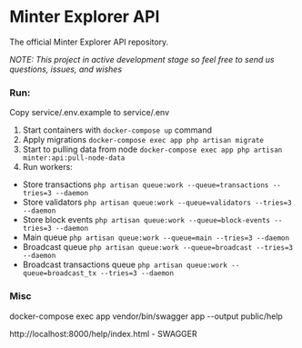 # Minter Explorer API

The official Minter Explorer API repository.

_NOTE: This project in active development stage so feel free to send us questions, issues, and wishes_

### Run:
Copy service/.env.example to service/.env

1. Start containers with  `docker-compose up` command 
2. Apply migrations `docker-compose exec app php artisan migrate`
3. Start to pulling data from node `docker-compose exec app php artisan minter:api:pull-node-data`
4. Run workers:
- Store transactions `php artisan queue:work --queue=transactions --tries=3 --daemon`
- Store validators `php artisan queue:work --queue=validators --tries=3 --daemon`
- Store block events `php artisan queue:work --queue=block-events --tries=3 --daemon`
- Main queue `php artisan queue:work --queue=main --tries=3 --daemon`
- Broadcast queue `php artisan queue:work --queue=broadcast --tries=3 --daemon`
- Broadcast transactions queue `php artisan queue:work --queue=broadcast_tx --tries=3 --daemon`


### Misc
docker-compose exec app vendor/bin/swagger app --output public/help

http://localhost:8000/help/index.html - SWAGGER